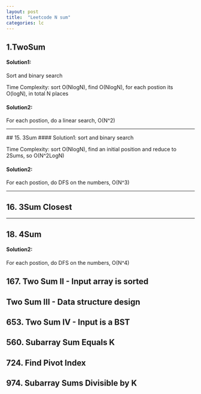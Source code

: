 ```yaml
---
layout: post
title:  "Leetcode N sum"
categories: lc
---
```


## 1.TwoSum
#### Solution1:
Sort and binary search

Time Complexity: sort O(NlogN), find O(NlogN), for each postion its O(logN), in total N places
#### Solution2:
For each postion, do a linear search, O(N^2)

<hr>
## 15. 3Sum
#### Solution1:
sort and binary search

Time Complexity: sort O(NlogN), find an initial position and reduce to 2Sums, so O(N^2LogN)

#### Solution2:
For each postion, do DFS on the numbers, O(N^3)

<hr>

## 16. 3Sum Closest

<hr>


## 18. 4Sum

#### Solution2:
For each postion, do DFS on the numbers, O(N^4)

## 167. Two Sum II - Input array is sorted

## Two Sum III - Data structure design

## 653. Two Sum IV - Input is a BST

## 560. Subarray Sum Equals K

## 724. Find Pivot Index

## 974. Subarray Sums Divisible by K
